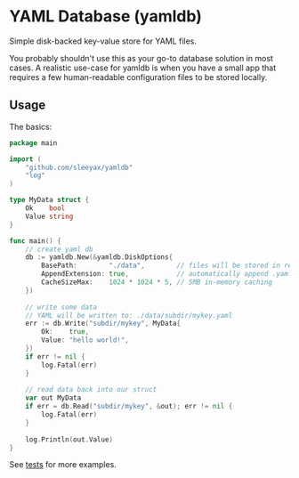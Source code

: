 # YAML Database (yamldb)
Simple disk-backed key-value store for YAML files. 

You probably shouldn't use this as your go-to database solution in most cases.
A realistic use-case for yamldb is when you have a small app that requires a few human-readable configuration files to be stored locally.

## Usage
The basics:
```go
package main

import (
	"github.com/sleeyax/yamldb"
	"log"
)

type MyData struct {
	Ok    bool
	Value string
}

func main() {
	// create yaml db
	db := yamldb.New(&yamldb.DiskOptions{
		BasePath:        "./data",        // files will be stored in relative 'data' directory.
		AppendExtension: true,            // automatically append .yaml extensions (if not present).
		CacheSizeMax:    1024 * 1024 * 5, // 5MB in-memory caching 
	})
	
	// write some data
	// YAML will be written to: ./data/subdir/mykey.yaml
	err := db.Write("subdir/mykey", MyData{
		Ok:    true,
		Value: "hello world!",
	})
	if err != nil {
		log.Fatal(err)
	}
	
	// read data back into our struct
	var out MyData
	if err = db.Read("subdir/mykey", &out); err != nil {
		log.Fatal(err)
	}
	
	log.Println(out.Value)
}
```

See [tests](./yamldb_test.go) for more examples.

